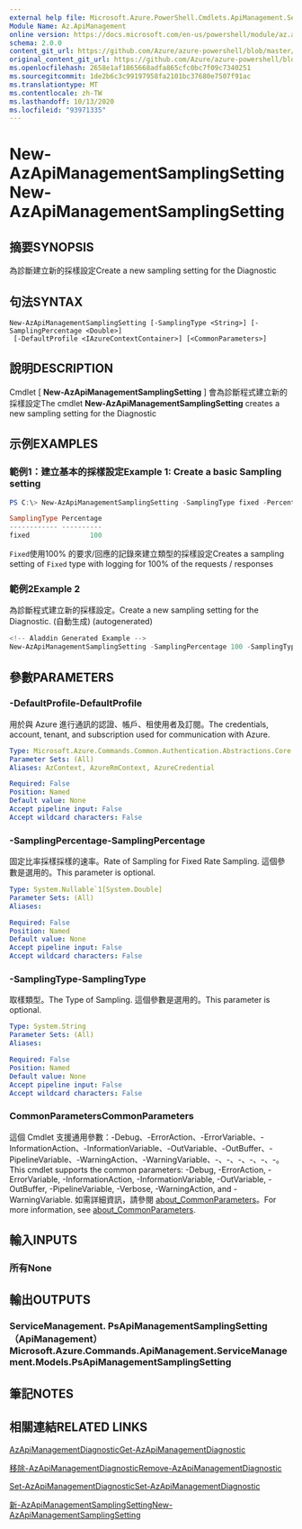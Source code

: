 ```yaml
---
external help file: Microsoft.Azure.PowerShell.Cmdlets.ApiManagement.ServiceManagement.dll-Help.xml
Module Name: Az.ApiManagement
online version: https://docs.microsoft.com/en-us/powershell/module/az.apimanagement/new-azapimanagementsamplingsetting
schema: 2.0.0
content_git_url: https://github.com/Azure/azure-powershell/blob/master/src/ApiManagement/ApiManagement/help/New-AzApiManagementSamplingSetting.md
original_content_git_url: https://github.com/Azure/azure-powershell/blob/master/src/ApiManagement/ApiManagement/help/New-AzApiManagementSamplingSetting.md
ms.openlocfilehash: 2658e1af1865668adfa865cfc0bc7f09c7340251
ms.sourcegitcommit: 1de2b6c3c99197958fa2101bc37680e7507f91ac
ms.translationtype: MT
ms.contentlocale: zh-TW
ms.lasthandoff: 10/13/2020
ms.locfileid: "93971335"
---
```

# <span data-ttu-id="775a9-101">New-AzApiManagementSamplingSetting</span><span class="sxs-lookup"><span data-stu-id="775a9-101">New-AzApiManagementSamplingSetting</span></span>

## <span data-ttu-id="775a9-102">摘要</span><span class="sxs-lookup"><span data-stu-id="775a9-102">SYNOPSIS</span></span>
<span data-ttu-id="775a9-103">為診斷建立新的採樣設定</span><span class="sxs-lookup"><span data-stu-id="775a9-103">Create a new sampling setting for the Diagnostic</span></span>

## <span data-ttu-id="775a9-104">句法</span><span class="sxs-lookup"><span data-stu-id="775a9-104">SYNTAX</span></span>

```
New-AzApiManagementSamplingSetting [-SamplingType <String>] [-SamplingPercentage <Double>]
 [-DefaultProfile <IAzureContextContainer>] [<CommonParameters>]
```

## <span data-ttu-id="775a9-105">說明</span><span class="sxs-lookup"><span data-stu-id="775a9-105">DESCRIPTION</span></span>
<span data-ttu-id="775a9-106">Cmdlet [ **New-AzApiManagementSamplingSetting** ] 會為診斷程式建立新的採樣設定</span><span class="sxs-lookup"><span data-stu-id="775a9-106">The cmdlet **New-AzApiManagementSamplingSetting** creates a new sampling setting for the Diagnostic</span></span>

## <span data-ttu-id="775a9-107">示例</span><span class="sxs-lookup"><span data-stu-id="775a9-107">EXAMPLES</span></span>

### <span data-ttu-id="775a9-108">範例1：建立基本的採樣設定</span><span class="sxs-lookup"><span data-stu-id="775a9-108">Example 1: Create a basic Sampling setting</span></span>
```powershell
PS C:\> New-AzApiManagementSamplingSetting -SamplingType fixed -Percentage 100

SamplingType Percentage
------------ ----------
fixed               100
```

<span data-ttu-id="775a9-109">`Fixed`使用100% 的要求/回應的記錄來建立類型的採樣設定</span><span class="sxs-lookup"><span data-stu-id="775a9-109">Creates a sampling setting of `Fixed` type with logging for 100% of the requests / responses</span></span>

### <span data-ttu-id="775a9-110">範例2</span><span class="sxs-lookup"><span data-stu-id="775a9-110">Example 2</span></span>

<span data-ttu-id="775a9-111">為診斷程式建立新的採樣設定。</span><span class="sxs-lookup"><span data-stu-id="775a9-111">Create a new sampling setting for the Diagnostic.</span></span> <span data-ttu-id="775a9-112"> (自動生成) </span><span class="sxs-lookup"><span data-stu-id="775a9-112">(autogenerated)</span></span>

```powershell
<!-- Aladdin Generated Example --> 
New-AzApiManagementSamplingSetting -SamplingPercentage 100 -SamplingType fixed
```

## <span data-ttu-id="775a9-113">參數</span><span class="sxs-lookup"><span data-stu-id="775a9-113">PARAMETERS</span></span>

### <span data-ttu-id="775a9-114">-DefaultProfile</span><span class="sxs-lookup"><span data-stu-id="775a9-114">-DefaultProfile</span></span>
<span data-ttu-id="775a9-115">用於與 Azure 進行通訊的認證、帳戶、租使用者及訂閱。</span><span class="sxs-lookup"><span data-stu-id="775a9-115">The credentials, account, tenant, and subscription used for communication with Azure.</span></span>

```yaml
Type: Microsoft.Azure.Commands.Common.Authentication.Abstractions.Core.IAzureContextContainer
Parameter Sets: (All)
Aliases: AzContext, AzureRmContext, AzureCredential

Required: False
Position: Named
Default value: None
Accept pipeline input: False
Accept wildcard characters: False
```

### <span data-ttu-id="775a9-116">-SamplingPercentage</span><span class="sxs-lookup"><span data-stu-id="775a9-116">-SamplingPercentage</span></span>
<span data-ttu-id="775a9-117">固定比率採樣採樣的速率。</span><span class="sxs-lookup"><span data-stu-id="775a9-117">Rate of Sampling for Fixed Rate Sampling.</span></span> <span data-ttu-id="775a9-118">這個參數是選用的。</span><span class="sxs-lookup"><span data-stu-id="775a9-118">This parameter is optional.</span></span>

```yaml
Type: System.Nullable`1[System.Double]
Parameter Sets: (All)
Aliases:

Required: False
Position: Named
Default value: None
Accept pipeline input: False
Accept wildcard characters: False
```

### <span data-ttu-id="775a9-119">-SamplingType</span><span class="sxs-lookup"><span data-stu-id="775a9-119">-SamplingType</span></span>
<span data-ttu-id="775a9-120">取樣類型。</span><span class="sxs-lookup"><span data-stu-id="775a9-120">The Type of Sampling.</span></span>
<span data-ttu-id="775a9-121">這個參數是選用的。</span><span class="sxs-lookup"><span data-stu-id="775a9-121">This parameter is optional.</span></span>

```yaml
Type: System.String
Parameter Sets: (All)
Aliases:

Required: False
Position: Named
Default value: None
Accept pipeline input: False
Accept wildcard characters: False
```

### <span data-ttu-id="775a9-122">CommonParameters</span><span class="sxs-lookup"><span data-stu-id="775a9-122">CommonParameters</span></span>
<span data-ttu-id="775a9-123">這個 Cmdlet 支援通用參數：-Debug、-ErrorAction、-ErrorVariable、-InformationAction、-InformationVariable、-OutVariable、-OutBuffer、-PipelineVariable、-WarningAction、-WarningVariable、-、-、-、-、-、-。</span><span class="sxs-lookup"><span data-stu-id="775a9-123">This cmdlet supports the common parameters: -Debug, -ErrorAction, -ErrorVariable, -InformationAction, -InformationVariable, -OutVariable, -OutBuffer, -PipelineVariable, -Verbose, -WarningAction, and -WarningVariable.</span></span> <span data-ttu-id="775a9-124">如需詳細資訊，請參閱 [about_CommonParameters](http://go.microsoft.com/fwlink/?LinkID=113216)。</span><span class="sxs-lookup"><span data-stu-id="775a9-124">For more information, see [about_CommonParameters](http://go.microsoft.com/fwlink/?LinkID=113216).</span></span>

## <span data-ttu-id="775a9-125">輸入</span><span class="sxs-lookup"><span data-stu-id="775a9-125">INPUTS</span></span>

### <span data-ttu-id="775a9-126">所有</span><span class="sxs-lookup"><span data-stu-id="775a9-126">None</span></span>

## <span data-ttu-id="775a9-127">輸出</span><span class="sxs-lookup"><span data-stu-id="775a9-127">OUTPUTS</span></span>

### <span data-ttu-id="775a9-128">ServiceManagement. PsApiManagementSamplingSetting （ApiManagement）</span><span class="sxs-lookup"><span data-stu-id="775a9-128">Microsoft.Azure.Commands.ApiManagement.ServiceManagement.Models.PsApiManagementSamplingSetting</span></span>

## <span data-ttu-id="775a9-129">筆記</span><span class="sxs-lookup"><span data-stu-id="775a9-129">NOTES</span></span>

## <span data-ttu-id="775a9-130">相關連結</span><span class="sxs-lookup"><span data-stu-id="775a9-130">RELATED LINKS</span></span>

[<span data-ttu-id="775a9-131">AzApiManagementDiagnostic</span><span class="sxs-lookup"><span data-stu-id="775a9-131">Get-AzApiManagementDiagnostic</span></span>](./Get-AzApiManagementDiagnostic.md)

[<span data-ttu-id="775a9-132">移除-AzApiManagementDiagnostic</span><span class="sxs-lookup"><span data-stu-id="775a9-132">Remove-AzApiManagementDiagnostic</span></span>](./Remove-AzApiManagementDiagnostic.md)

[<span data-ttu-id="775a9-133">Set-AzApiManagementDiagnostic</span><span class="sxs-lookup"><span data-stu-id="775a9-133">Set-AzApiManagementDiagnostic</span></span>](./Set-AzApiManagementDiagnostic.md)

[<span data-ttu-id="775a9-134">新-AzApiManagementSamplingSetting</span><span class="sxs-lookup"><span data-stu-id="775a9-134">New-AzApiManagementSamplingSetting</span></span>](./New-AzApiManagementHttpMessageDiagnostic.md)
